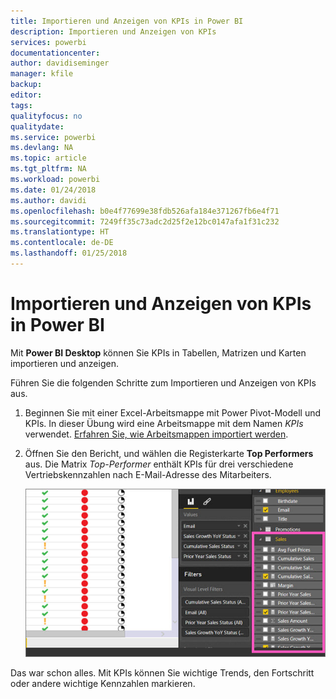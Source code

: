 ```yaml
---
title: Importieren und Anzeigen von KPIs in Power BI
description: Importieren und Anzeigen von KPIs
services: powerbi
documentationcenter: 
author: davidiseminger
manager: kfile
backup: 
editor: 
tags: 
qualityfocus: no
qualitydate: 
ms.service: powerbi
ms.devlang: NA
ms.topic: article
ms.tgt_pltfrm: NA
ms.workload: powerbi
ms.date: 01/24/2018
ms.author: davidi
ms.openlocfilehash: b0e4f77699e38fdb526afa184e371267fb6e4f71
ms.sourcegitcommit: 7249ff35c73adc2d25f2e12bc0147afa1f31c232
ms.translationtype: HT
ms.contentlocale: de-DE
ms.lasthandoff: 01/25/2018
---
```

# <a name="import-and-display-kpis-in-power-bi"></a>Importieren und Anzeigen von KPIs in Power BI
Mit **Power BI Desktop** können Sie KPIs in Tabellen, Matrizen und Karten importieren und anzeigen.

Führen Sie die folgenden Schritte zum Importieren und Anzeigen von KPIs aus.

1. Beginnen Sie mit einer Excel-Arbeitsmappe mit Power Pivot-Modell und KPIs. In dieser Übung wird eine Arbeitsmappe mit dem Namen *KPIs* verwendet. [Erfahren Sie, wie Arbeitsmappen importiert werden](desktop-import-excel-workbooks.md).  
2. Öffnen Sie den Bericht, und wählen die Registerkarte **Top Performers** aus.  Die Matrix *Top-Performer* enthält KPIs für drei verschiedene Vertriebskennzahlen nach E-Mail-Adresse des Mitarbeiters.  
   
    ![](media/desktop-import-and-display-kpis/desktoppreviewfeatureon.jpg)

Das war schon alles. Mit KPIs können Sie wichtige Trends, den Fortschritt oder andere wichtige Kennzahlen markieren.

